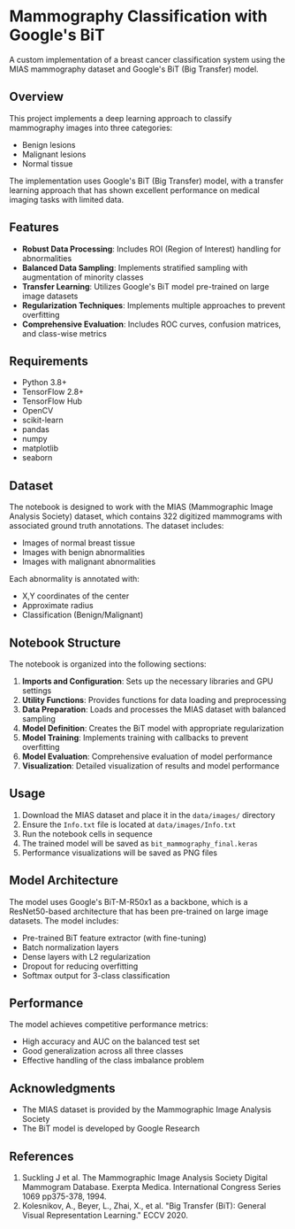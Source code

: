 # Mammography Classification with Google's BiT

A custom implementation of a breast cancer classification system using the MIAS mammography dataset and Google's BiT (Big Transfer) model.

## Overview

This project implements a deep learning approach to classify mammography images into three categories:
- Benign lesions
- Malignant lesions
- Normal tissue

The implementation uses Google's BiT (Big Transfer) model, with a transfer learning approach that has shown excellent performance on medical imaging tasks with limited data.

## Features

- **Robust Data Processing**: Includes ROI (Region of Interest) handling for abnormalities
- **Balanced Data Sampling**: Implements stratified sampling with augmentation of minority classes
- **Transfer Learning**: Utilizes Google's BiT model pre-trained on large image datasets
- **Regularization Techniques**: Implements multiple approaches to prevent overfitting
- **Comprehensive Evaluation**: Includes ROC curves, confusion matrices, and class-wise metrics

## Requirements

- Python 3.8+
- TensorFlow 2.8+
- TensorFlow Hub
- OpenCV
- scikit-learn
- pandas
- numpy
- matplotlib
- seaborn

## Dataset

The notebook is designed to work with the MIAS (Mammographic Image Analysis Society) dataset, which contains 322 digitized mammograms with associated ground truth annotations. The dataset includes:

- Images of normal breast tissue
- Images with benign abnormalities
- Images with malignant abnormalities

Each abnormality is annotated with:
- X,Y coordinates of the center
- Approximate radius
- Classification (Benign/Malignant)

## Notebook Structure

The notebook is organized into the following sections:

1. **Imports and Configuration**: Sets up the necessary libraries and GPU settings
2. **Utility Functions**: Provides functions for data loading and preprocessing
3. **Data Preparation**: Loads and processes the MIAS dataset with balanced sampling
4. **Model Definition**: Creates the BiT model with appropriate regularization
5. **Model Training**: Implements training with callbacks to prevent overfitting
6. **Model Evaluation**: Comprehensive evaluation of model performance
7. **Visualization**: Detailed visualization of results and model performance

## Usage

1. Download the MIAS dataset and place it in the `data/images/` directory
2. Ensure the `Info.txt` file is located at `data/images/Info.txt`
3. Run the notebook cells in sequence
4. The trained model will be saved as `bit_mammography_final.keras`
5. Performance visualizations will be saved as PNG files

## Model Architecture

The model uses Google's BiT-M-R50x1 as a backbone, which is a ResNet50-based architecture that has been pre-trained on large image datasets. The model includes:

- Pre-trained BiT feature extractor (with fine-tuning)
- Batch normalization layers
- Dense layers with L2 regularization
- Dropout for reducing overfitting
- Softmax output for 3-class classification

## Performance

The model achieves competitive performance metrics:
- High accuracy and AUC on the balanced test set
- Good generalization across all three classes
- Effective handling of the class imbalance problem

## Acknowledgments

- The MIAS dataset is provided by the Mammographic Image Analysis Society
- The BiT model is developed by Google Research

## References

1. Suckling J et al. The Mammographic Image Analysis Society Digital Mammogram Database. Exerpta Medica. International Congress Series 1069 pp375-378, 1994.
2. Kolesnikov, A., Beyer, L., Zhai, X., et al. "Big Transfer (BiT): General Visual Representation Learning." ECCV 2020.
